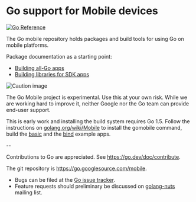 # Go support for Mobile devices

[![Go Reference](https://pkg.go.dev/badge/github.com/schaepher/mobile.svg)](https://pkg.go.dev/github.com/schaepher/mobile)

The Go mobile repository holds packages and build tools for using Go on mobile platforms.

Package documentation as a starting point:

- [Building all-Go apps](https://github.com/schaepher/mobile/app)
- [Building libraries for SDK apps](https://github.com/schaepher/mobile/cmd/gobind)

![Caution image](doc/caution.png)

The Go Mobile project is experimental. Use this at your own risk.
While we are working hard to improve it, neither Google nor the Go
team can provide end-user support.

This is early work and installing the build system requires Go 1.5.
Follow the instructions on
[golang.org/wiki/Mobile](https://golang.org/wiki/Mobile)
to install the gomobile command, build the
[basic](https://github.com/schaepher/mobile/example/basic)
and the [bind](https://github.com/schaepher/mobile/example/bind) example apps.

--

Contributions to Go are appreciated. See https://go.dev/doc/contribute.

The git repository is https://go.googlesource.com/mobile.

* Bugs can be filed at the [Go issue tracker](https://go.dev/issue/new?title=x/mobile:+).
* Feature requests should preliminary be discussed on
[golang-nuts](https://groups.google.com/forum/#!forum/golang-nuts)
mailing list.
